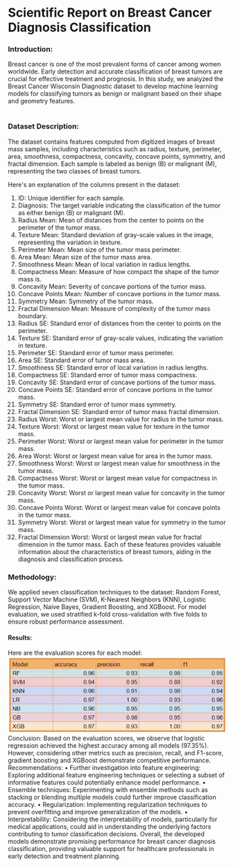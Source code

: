 # Scientific Report on Breast Cancer Diagnosis Classification
### Introduction: <br>
Breast cancer is one of the most prevalent forms of cancer among women worldwide. Early detection and accurate classification of breast tumors are crucial for effective treatment and prognosis. In this study, we analyzed the Breast Cancer Wisconsin Diagnostic dataset to develop machine learning models for classifying tumors as benign or malignant based on their shape and geometry features.
<br><br>
### Dataset Description:<br>
The dataset contains features computed from digitized images of breast mass samples, including characteristics such as radius, texture, perimeter, area, smoothness, compactness, concavity, concave points, symmetry, and fractal dimension. Each sample is labeled as benign (B) or malignant (M), representing the two classes of breast tumors.

Here's an explanation of the columns present in the dataset:
1.	ID: Unique identifier for each sample.
2.	Diagnosis: The target variable indicating the classification of the tumor as either benign (B) or malignant (M).
3.	Radius Mean: Mean of distances from the center to points on the perimeter of the tumor mass.
4.	Texture Mean: Standard deviation of gray-scale values in the image, representing the variation in texture.
5.	Perimeter Mean: Mean size of the tumor mass perimeter.
6.	Area Mean: Mean size of the tumor mass area.
7.	Smoothness Mean: Mean of local variation in radius lengths.
8.	Compactness Mean: Measure of how compact the shape of the tumor mass is.
9.	Concavity Mean: Severity of concave portions of the tumor mass.
10.	Concave Points Mean: Number of concave portions in the tumor mass.
11.	Symmetry Mean: Symmetry of the tumor mass.
12.	Fractal Dimension Mean: Measure of complexity of the tumor mass boundary.
13.	Radius SE: Standard error of distances from the center to points on the perimeter.
14.	Texture SE: Standard error of gray-scale values, indicating the variation in texture.
15.	Perimeter SE: Standard error of tumor mass perimeter.
16.	Area SE: Standard error of tumor mass area.
17.	Smoothness SE: Standard error of local variation in radius lengths.
18.	Compactness SE: Standard error of tumor mass compactness.
19.	Concavity SE: Standard error of concave portions of the tumor mass.
20.	Concave Points SE: Standard error of concave portions in the tumor mass.
21.	Symmetry SE: Standard error of tumor mass symmetry.
22.	Fractal Dimension SE: Standard error of tumor mass fractal dimension.
23.	Radius Worst: Worst or largest mean value for radius in the tumor mass.
24.	Texture Worst: Worst or largest mean value for texture in the tumor mass.
25.	Perimeter Worst: Worst or largest mean value for perimeter in the tumor mass.
26.	Area Worst: Worst or largest mean value for area in the tumor mass.
27.	Smoothness Worst: Worst or largest mean value for smoothness in the tumor mass.
28.	Compactness Worst: Worst or largest mean value for compactness in the tumor mass.
29.	Concavity Worst: Worst or largest mean value for concavity in the tumor mass.
30.	Concave Points Worst: Worst or largest mean value for concave points in the tumor mass.
31.	Symmetry Worst: Worst or largest mean value for symmetry in the tumor mass.
32.	Fractal Dimension Worst: Worst or largest mean value for fractal dimension in the tumor mass.
Each of these features provides valuable information about the characteristics of breast tumors, aiding in the diagnosis and classification process.

### Methodology:<br>
We applied seven classification techniques to the dataset: Random Forest, Support Vector Machine (SVM), K-Nearest Neighbors (KNN), Logistic Regression, Naive Bayes, Gradient Boosting, and XGBoost. For model evaluation, we used stratified k-fold cross-validation with five folds to ensure robust performance assessment.<br>
#### Results:<br>
Here are the evaluation scores for each model:<br>
![Alt Text](chart.jpg) <br>
Conclusion:
Based on the evaluation scores, we observe that logistic regression achieved the highest accuracy among all models (97.35%). However, considering other metrics such as precision, recall, and F1-score, gradient boosting and XGBoost demonstrate competitive performance.
Recommendations:
•	Further investigation into feature engineering: Exploring additional feature engineering techniques or selecting a subset of informative features could potentially enhance model performance.
•	Ensemble techniques: Experimenting with ensemble methods such as stacking or blending multiple models could further improve classification accuracy.
•	Regularization: Implementing regularization techniques to prevent overfitting and improve generalization of the models.
•	Interpretability: Considering the interpretability of models, particularly for medical applications, could aid in understanding the underlying factors contributing to tumor classification decisions.
Overall, the developed models demonstrate promising performance for breast cancer diagnosis classification, providing valuable support for healthcare professionals in early detection and treatment planning.

